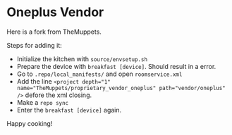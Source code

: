 # Oneplus Vendor
<p>Here is a fork from TheMuppets.</p>
Steps for adding it:
<ul>
<li>Initialize the kitchen with <code>source/envsetup.sh</code></li>
<li>Prepare the device with <code>breakfast [device]</code>. Should result in a error.</li>
<li>Go to <code>.repo/local_manifests/</code> and open <code>roomservice.xml</code></li>
<li>Add the line <code>&lt;project depth="1" name="TheMuppets/proprietary_vendor_oneplus" path="vendor/oneplus" /&gt;</code> defore the xml closing.</li>
<li>Make a <code>repo sync</code></li>
<li>Enter the <code>breakfast [device]</code> again.</li>
</ul>

<p>Happy cooking!</p>
